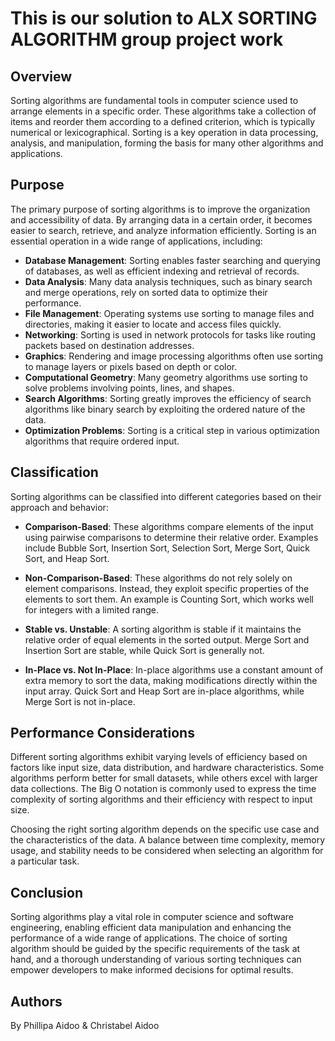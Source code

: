 # This is our solution to ALX SORTING ALGORITHM group project work

## Overview

Sorting algorithms are fundamental tools in computer science used to arrange elements in a specific order. These algorithms take a collection of items and reorder them according to a defined criterion, which is typically numerical or lexicographical. Sorting is a key operation in data processing, analysis, and manipulation, forming the basis for many other algorithms and applications.

## Purpose

The primary purpose of sorting algorithms is to improve the organization and accessibility of data. By arranging data in a certain order, it becomes easier to search, retrieve, and analyze information efficiently. Sorting is an essential operation in a wide range of applications, including:

- **Database Management**: Sorting enables faster searching and querying of databases, as well as efficient indexing and retrieval of records.
- **Data Analysis**: Many data analysis techniques, such as binary search and merge operations, rely on sorted data to optimize their performance.
- **File Management**: Operating systems use sorting to manage files and directories, making it easier to locate and access files quickly.
- **Networking**: Sorting is used in network protocols for tasks like routing packets based on destination addresses.
- **Graphics**: Rendering and image processing algorithms often use sorting to manage layers or pixels based on depth or color.
- **Computational Geometry**: Many geometry algorithms use sorting to solve problems involving points, lines, and shapes.
- **Search Algorithms**: Sorting greatly improves the efficiency of search algorithms like binary search by exploiting the ordered nature of the data.
- **Optimization Problems**: Sorting is a critical step in various optimization algorithms that require ordered input.

## Classification

Sorting algorithms can be classified into different categories based on their approach and behavior:

- **Comparison-Based**: These algorithms compare elements of the input using pairwise comparisons to determine their relative order. Examples include Bubble Sort, Insertion Sort, Selection Sort, Merge Sort, Quick Sort, and Heap Sort.

- **Non-Comparison-Based**: These algorithms do not rely solely on element comparisons. Instead, they exploit specific properties of the elements to sort them. An example is Counting Sort, which works well for integers with a limited range.

- **Stable vs. Unstable**: A sorting algorithm is stable if it maintains the relative order of equal elements in the sorted output. Merge Sort and Insertion Sort are stable, while Quick Sort is generally not.

- **In-Place vs. Not In-Place**: In-place algorithms use a constant amount of extra memory to sort the data, making modifications directly within the input array. Quick Sort and Heap Sort are in-place algorithms, while Merge Sort is not in-place.

## Performance Considerations

Different sorting algorithms exhibit varying levels of efficiency based on factors like input size, data distribution, and hardware characteristics. Some algorithms perform better for small datasets, while others excel with larger data collections. The Big O notation is commonly used to express the time complexity of sorting algorithms and their efficiency with respect to input size.

Choosing the right sorting algorithm depends on the specific use case and the characteristics of the data. A balance between time complexity, memory usage, and stability needs to be considered when selecting an algorithm for a particular task.

## Conclusion

Sorting algorithms play a vital role in computer science and software engineering, enabling efficient data manipulation and enhancing the performance of a wide range of applications. The choice of sorting algorithm should be guided by the specific requirements of the task at hand, and a thorough understanding of various sorting techniques can empower developers to make informed decisions for optimal results.

## Authors
By Phillipa Aidoo & Christabel Aidoo
